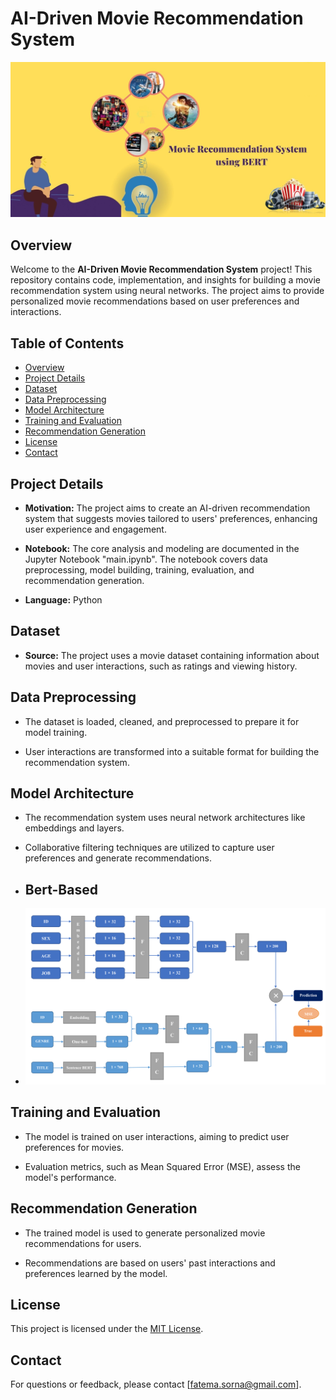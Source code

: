 # AI-Driven Movie Recommendation System

![AI-Driven Movie Recommendation System](movie.jpeg)


## Overview

Welcome to the **AI-Driven Movie Recommendation System** project! This repository contains code, implementation, and insights for building 
a movie recommendation system using neural networks. The project aims to provide personalized movie recommendations based on user preferences 
and interactions.

## Table of Contents

- [Overview](#overview)
- [Project Details](#project-details)
- [Dataset](#dataset)
- [Data Preprocessing](#data-preprocessing)
- [Model Architecture](#model-architecture)
- [Training and Evaluation](#training-and-evaluation)
- [Recommendation Generation](#recommendation-generation)
- [License](#license)
- [Contact](#contact)

## Project Details

- **Motivation:** The project aims to create an AI-driven recommendation system that suggests movies tailored to users' preferences,
enhancing user experience and engagement.

- **Notebook:** The core analysis and modeling are documented in the Jupyter Notebook "main.ipynb". The notebook covers data preprocessing,
   model building, training, evaluation, and recommendation generation.

- **Language:** Python

## Dataset

- **Source:** The project uses a movie dataset containing information about movies and user interactions, such as ratings and viewing history.


## Data Preprocessing

- The dataset is loaded, cleaned, and preprocessed to prepare it for model training.

- User interactions are transformed into a suitable format for building the recommendation system.

## Model Architecture

- The recommendation system uses neural network architectures like embeddings and layers.

- Collaborative filtering techniques are utilized to capture user preferences and generate recommendations.

- ## Bert-Based
- ![This picture explained a lot](bert.png)

## Training and Evaluation

- The model is trained on user interactions, aiming to predict user preferences for movies.

- Evaluation metrics, such as Mean Squared Error (MSE), assess the model's performance.

## Recommendation Generation

- The trained model is used to generate personalized movie recommendations for users.

- Recommendations are based on users' past interactions and preferences learned by the model.


## License

This project is licensed under the [MIT License](LICENSE).

## Contact

For questions or feedback, please contact [fatema.sorna@gmail.com].

